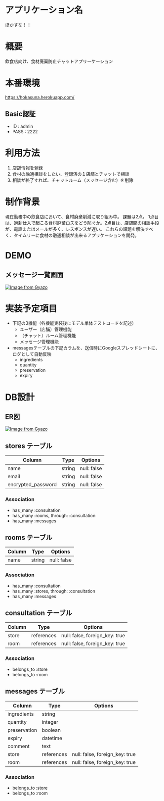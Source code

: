 # アプリケーション名
ほかすな！！

# 概要
飲食店向け、食材廃棄防止チャットアプリーケーション

# 本番環境
https://hokasuna.herokuapp.com/

## Basic認証
- ID : admin
- PASS : 2222

# 利用方法
1. 店舗情報を登録
2. 食材の融通相談をしたい、登録済の１店舗とチャットで相談
3. 相談が終了すれば、チャットルーム（メッセージ含む）を削除

# 制作背景
現在勤務中の飲食店において、食材廃棄削減に取り組み中。
課題は2点。
1点目は、過剰仕入で起こる食材廃棄ロスをどう防ぐか。2点目は、店舗間の相談手段が、電話またはメールが多く、レスポンスが遅い。
これらの課題を解決すべく、タイムリーに食材の融通相談が出来るアプリケーションを開発。

# DEMO
## メッセージ一覧画面
[![Image from Gyazo](https://i.gyazo.com/e6aee31a8efd7618073d2ff1dfac10da.png)](https://gyazo.com/e6aee31a8efd7618073d2ff1dfac10da)

# 実装予定項目
- 下記の3機能（各機能実装後にモデル単体テストコードを記述）
  - ユーザー（店舗）管理機能
  - （チャット）ルーム管理機能
  - メッセージ管理機能
- messagesテーブルの下記カラムを、送信時にGoogleスプレッドシートに、ログとして自動反映
  - ingredients
  - quantity
  - preservation
  - expiry

# DB設計

## ER図
[![Image from Gyazo](https://i.gyazo.com/7b6306c9dc587d8fae8519ae4b264eaa.png)](https://gyazo.com/7b6306c9dc587d8fae8519ae4b264eaa)

## stores テーブル

| Column             | Type   | Options     |
| ------------------ | ------ | ----------- |
| name               | string | null: false |
| email              | string | null: false |
| encrypted_password | string | null: false |

### Association

- has_many :consultation
- has_many :rooms, through: :consultation
- has_many :messages

## rooms テーブル

| Column | Type   | Options     |
| ------ | ------ | ----------- |
| name   | string | null: false |

### Association

- has_many :consultation
- has_many :stores, through: :consultation
- has_many :messages

## consultation テーブル

| Column | Type       | Options                        |
| ------ | ---------- | ------------------------------ |
| store  | references | null: false, foreign_key: true |
| room   | references | null: false, foreign_key: true |

### Association

- belongs_to :store
- belongs_to :room

## messages テーブル

| Column       | Type       | Options                        |
| ------------ | ---------- | ------------------------------ |
| ingredients  | string     |                                |
| quantity     | integer    |                                |
| preservation | boolean    |                                |
| expiry       | datetime   |                                |
| comment      | text       |                                |
| store        | references | null: false, foreign_key: true |
| room         | references | null: false, foreign_key: true |

### Association

- belongs_to :store
- belongs_to :room
